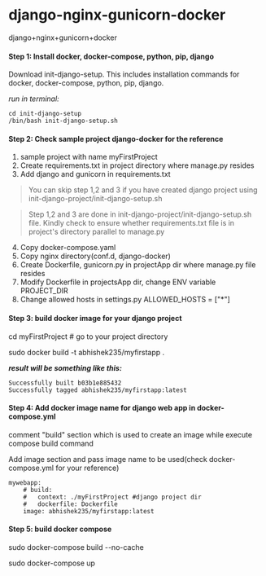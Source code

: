 # django-nginx-gunicorn-docker
django+nginx+gunicorn+docker

#### Step 1: Install docker, docker-compose, python, pip, django

Download init-django-setup. This includes installation commands for docker, docker-compose, python, pip, django.

_run in terminal:_
```
cd init-django-setup
/bin/bash init-django-setup.sh
```
#### Step 2: Check sample project django-docker for the reference

1. sample project with name myFirstProject
2. Create requirements.txt in project directory where manage.py resides
3. Add django and gunicorn in requirements.txt

> You can skip step 1,2 and 3 if you have created django project using init-django-project/init-django-setup.sh

> Step 1,2 and 3 are done in init-django-project/init-django-setup.sh file. Kindly check to ensure whether requirements.txt file is in project's directory parallel to manage.py

4. Copy docker-compose.yaml
5. Copy nginx directory(conf.d, django-docker)
6. Create Dockerfile, gunicorn.py in projectApp dir where manage.py file resides
7. Modify Dockerfile in projectsApp dir, change ENV variable PROJECT_DIR
8. Change allowed hosts in settings.py
ALLOWED_HOSTS = ["*"]

#### Step 3: build docker image for your django project

cd myFirstProject # go to your project directory

sudo docker build -t abhishek235/myfirstapp .

***result will be something like this:***
```
Successfully built b03b1e885432
Successfully tagged abhishek235/myfirstapp:latest
```
#### Step 4: Add docker image name for django web app in docker-compose.yml

comment "build" section which is used to create an image while execute compose build command

Add image section and pass image name to be used(check docker-compose.yml for your reference)

```
mywebapp:
    # build:
    #   context: ./myFirstProject #django project dir
    #   dockerfile: Dockerfile
    image: abhishek235/myfirstapp:latest
```

#### Step 5: build docker compose

sudo docker-compose build --no-cache

sudo docker-compose up
